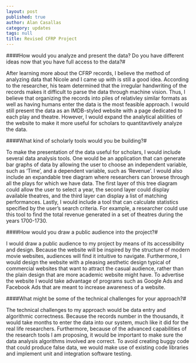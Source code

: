 ```yaml
---
layout: post
published: true
author: Alan Casallas
category: updates
tags: null
title: Revised CFRP Project
---
```


####How would you analyze and present the data? Do you have different ideas now that you have full access to the data?#	

After learning more about the CFRP records, I believe the method of analyzing data that Nicole and I came up with is still a good idea. According to the researcher, his team determined that the irregular handwriting of the records makes it difficult to parse the data through machine vision. Thus, I believe that organizing the records into piles of relativley similar formats as well as having humans enter the data is the most feasible approach.
	I would still present the data as an IMDB-styled website with a page dedicated to each play and theatre. However, I would expand the analytical abilities of the website to make it more useful for scholars to quantitavtively analyze the data.
    
####What kind of scholarly tools would you be building?#

To make the presentation of the data useful for scholars, I would include several data analysis tools. One would be an application that can generate bar graphs of data by allowing the user to choose an independent variable, such as ‘Time’, and a dependent variable, such as ‘Revenue’. I would also include an expandable tree diagram where researchers can browse through all the plays for which we have data. The first layer of this tree diagram could allow the user to select a year, the second layer could display available theatres, and the third layer can display a list of matching performances. Lastly, I would include a tool that can calculate statistics specified by the user’s search criteria. For example, a researcher could use this tool to find the total revenue generated in a set of theatres during the years 1700-1730.

####How would you draw a public audience into the project?#

I would draw a public audience to my project by means of its accessibility and design. Because the website will be inspired by the structure of modern movie websites, audiences will find it intuitive to navigate. Furthermore, I would design the website with a pleasing aesthetic design typical of commercial websites that want to attract the casual audience, rather than the plain design that are more academic website might have. To advertise the website I would take advantage of programs such as Google Ads and Facebook Ads that are meant to increase awareness of a website. 

####What might be some of the technical challenges for your approach?#

The technical challenges to my approach would be data entry and algorithmic correctness. Because the records number in the thousands, it would take months to enter the data into our system, much like it did for the real life researchers. Furthermore, because of the advanced capabilities of the research tools I am proposing, it would be important to make sure the data analysis algorithms involved are correct. To avoid creating buggy code that could produce false data, we would make use of existing code libraries and implement unit and integration software testing.

